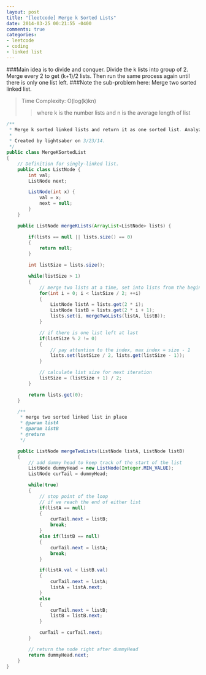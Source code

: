 ```yaml
---
layout: post
title: "[leetcode] Merge k Sorted Lists"
date: 2014-03-25 00:21:55 -0400
comments: true
categories:
- leetcode
- coding
- linked list
---
```

###Main idea is to divide and conquer. 
Divide the k lists into group of 2. Merge every 2 to get (k+1)/2 lists. Then run the same process again until there is only one list left.
###Note the sub-problem here: Merge two sorted linked list.
> Time Complexity: O(log(k)kn) 
>> where k is the number lists and n is the average length of list
``` java Merge k Sorted Lists http://oj.leetcode.com/problems/merge-k-sorted-lists/ Leetcode Link
/**
 * Merge k sorted linked lists and return it as one sorted list. Analyze and describe its complexity.
 *
 * Created by lightsaber on 3/23/14.
 */
public class MergeKSortedList
{
    // Definition for singly-linked list.
    public class ListNode {
        int val;
        ListNode next;

        ListNode(int x) {
            val = x;
            next = null;
        }
    }

    public ListNode mergeKLists(ArrayList<ListNode> lists) {

        if(lists == null || lists.size() == 0)
        {
            return null;
        }

        int listSize = lists.size();

        while(listSize > 1)
        {
            // merge two lists at a time, set into lists from the beginning
            for(int i = 0; i < listSize / 2; ++i)
            {
                ListNode listA = lists.get(2 * i);
                ListNode listB = lists.get(2 * i + 1);
                lists.set(i, mergeTwoLists(listA, listB));
            }

            // if there is one list left at last
            if(listSize % 2 != 0)
            {
                // pay attention to the index, max index = size - 1
                lists.set(listSize / 2, lists.get(listSize - 1));
            }

            // calculate list size for next iteration
            listSize = (listSize + 1) / 2;
        }

        return lists.get(0);
    }

    /**
     * merge two sorted linked list in place
     * @param listA
     * @param listB
     * @return
     */

    public ListNode mergeTwoLists(ListNode listA, ListNode listB)
    {
        // add dummy head to keep track of the start of the list
        ListNode dummyHead = new ListNode(Integer.MIN_VALUE);
        ListNode curTail = dummyHead;

        while(true)
        {
            // stop point of the loop
            // if we reach the end of either list
            if(listA == null)
            {
                curTail.next = listB;
                break;
            }
            else if(listB == null)
            {
                curTail.next = listA;
                break;
            }

            if(listA.val < listB.val)
            {
                curTail.next = listA;
                listA = listA.next;
            }
            else
            {
                curTail.next = listB;
                listB = listB.next;
            }

            curTail = curTail.next;
        }

        // return the node right after dummyHead
        return dummyHead.next;
    }
}
```
